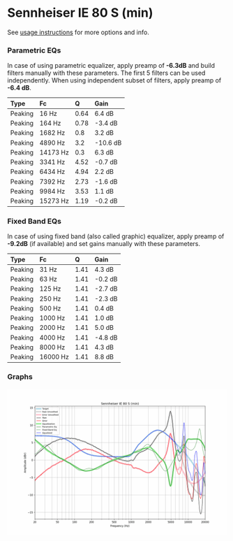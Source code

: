# Sennheiser IE 80 S (min)
See [usage instructions](https://github.com/jaakkopasanen/AutoEq#usage) for more options and info.

### Parametric EQs
In case of using parametric equalizer, apply preamp of **-6.3dB** and build filters manually
with these parameters. The first 5 filters can be used independently.
When using independent subset of filters, apply preamp of **-6.4 dB**.

| Type    | Fc       |    Q | Gain     |
|:--------|:---------|:-----|:---------|
| Peaking | 16 Hz    | 0.64 | 6.4 dB   |
| Peaking | 164 Hz   | 0.78 | -3.4 dB  |
| Peaking | 1682 Hz  | 0.8  | 3.2 dB   |
| Peaking | 4890 Hz  | 3.2  | -10.6 dB |
| Peaking | 14173 Hz | 0.3  | 6.3 dB   |
| Peaking | 3341 Hz  | 4.52 | -0.7 dB  |
| Peaking | 6434 Hz  | 4.94 | 2.2 dB   |
| Peaking | 7392 Hz  | 2.73 | -1.6 dB  |
| Peaking | 9984 Hz  | 3.53 | 1.1 dB   |
| Peaking | 15273 Hz | 1.19 | -0.2 dB  |

### Fixed Band EQs
In case of using fixed band (also called graphic) equalizer, apply preamp of **-9.2dB**
(if available) and set gains manually with these parameters.

| Type    | Fc       |    Q | Gain    |
|:--------|:---------|:-----|:--------|
| Peaking | 31 Hz    | 1.41 | 4.3 dB  |
| Peaking | 63 Hz    | 1.41 | -0.2 dB |
| Peaking | 125 Hz   | 1.41 | -2.7 dB |
| Peaking | 250 Hz   | 1.41 | -2.3 dB |
| Peaking | 500 Hz   | 1.41 | 0.4 dB  |
| Peaking | 1000 Hz  | 1.41 | 1.0 dB  |
| Peaking | 2000 Hz  | 1.41 | 5.0 dB  |
| Peaking | 4000 Hz  | 1.41 | -4.8 dB |
| Peaking | 8000 Hz  | 1.41 | 4.3 dB  |
| Peaking | 16000 Hz | 1.41 | 8.8 dB  |

### Graphs
![](./Sennheiser%20IE%2080%20S%20(min).png)